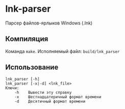 # lnk-parser
Парсер файлов-ярлыков Windows (.lnk)

## Компиляция
Команда `make`. Исполняемый файл: `build/lnk_parser`

## Использование
```
lnk_parser [-h]
lnk_parser [-x|-d] <lnk_file>
Ключи:
    -h    Вывести эту справку
    -x    Шестнадцатеричный формат времени
    -d    Десятичный формат времени
```
